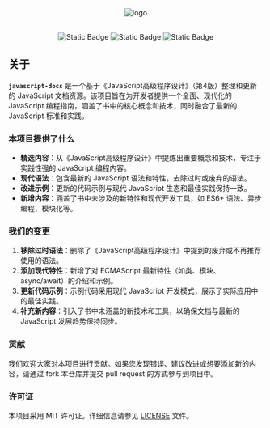 <div align="center">
    <img src="static/images/readme.png" alt="logo"><br><br>
    <p>
        <img alt="Static Badge" src="https://img.shields.io/badge/writer-MoFan-blue">
        <img alt="Static Badge" src="https://img.shields.io/badge/docs-JavaScript-orange">
        <img alt="Static Badge" src="https://img.shields.io/github/license/nonfan/javascript-docs">
    </p>
</div>

## 关于

**`javascript-docs`** 是一个基于《JavaScript高级程序设计》（第4版）整理和更新的 JavaScript 文档资源。该项目旨在为开发者提供一个全面、现代化的 JavaScript 编程指南，涵盖了书中的核心概念和技术，同时融合了最新的 JavaScript 标准和实践。

### 本项目提供了什么

- **精选内容**：从《JavaScript高级程序设计》中提炼出重要概念和技术，专注于实践性强的 JavaScript 编程内容。
- **现代语法**：包含最新的 JavaScript 语法和特性，去除过时或废弃的语法。
- **改进示例**：更新的代码示例与现代 JavaScript 生态和最佳实践保持一致。
- **新增内容**：涵盖了书中未涉及的新特性和现代开发工具，如 ES6+ 语法、异步编程、模块化等。

### 我们的变更

1. **移除过时语法**：删除了《JavaScript高级程序设计》中提到的废弃或不再推荐使用的语法。
2. **添加现代特性**：新增了对 ECMAScript 最新特性（如类、模块、async/await）的介绍和示例。
3. **更新代码示例**：示例代码采用现代 JavaScript 开发模式，展示了实际应用中的最佳实践。
4. **补充新内容**：引入了书中未涵盖的新技术和工具，以确保文档与最新的 JavaScript 发展趋势保持同步。

### 贡献

我们欢迎大家对本项目进行贡献。如果您发现错误、建议改进或想要添加新的内容，请通过 fork 本仓库并提交 pull request 的方式参与到项目中。

### 许可证

本项目采用 MIT 许可证。详细信息请参见 [LICENSE](LICENSE) 文件。
